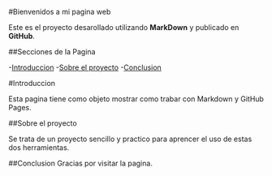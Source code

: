 #Bienvenidos a mi pagina web

Este es el proyecto desarollado utilizando  **MarkDown** y publicado en **GitHub**.


##Secciones de la Pagina

-[Introduccion](#introduccion)
-[Sobre el proyecto](#Sobre-el-proyecto)
-[Conclusion](#conclusion)


#Introduccion

Esta pagina tiene como objeto mostrar como trabar con Markdown y GitHub Pages.

##Sobre el proyecto

Se trata de un proyecto sencillo y practico para aprencer el uso de estas dos herramientas.

##Conclusion
Gracias por visitar la pagina.
